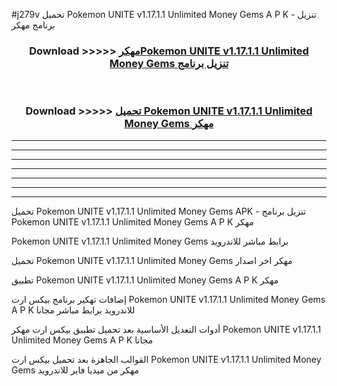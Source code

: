 #j279v تحميل Pokemon UNITE v1.17.1.1 Unlimited Money Gems  A P K - تنزيل برنامج مهكر



<div align="center">
<h3>Download >>>>> <a href="https://runaway1.web.app/?sq=Pokemon UNITE v1.17.1.1 Unlimited Money Gems ">مهكرPokemon UNITE v1.17.1.1 Unlimited Money Gems  تنزيل برنامج</a></h3><br>

<h3>Download >>>>> <a href="https://runaway1.web.app/?sq=Pokemon UNITE v1.17.1.1 Unlimited Money Gems ">تحميل Pokemon UNITE v1.17.1.1 Unlimited Money Gems  مهكر</a></h3>
</div>


----------------------------------------------------------

----------------------------------------------------------

----------------------------------------------------------

----------------------------------------------------------

----------------------------------------------------------

----------------------------------------------------------

----------------------------------------------------------

تحميل Pokemon UNITE v1.17.1.1 Unlimited Money Gems  APK - تنزيل برنامج Pokemon UNITE v1.17.1.1 Unlimited Money Gems  A P K مهكر

Pokemon UNITE v1.17.1.1 Unlimited Money Gems  برابط مباشر للاندرويد

تحميل Pokemon UNITE v1.17.1.1 Unlimited Money Gems  مهكر اخر اصدار

تطبيق Pokemon UNITE v1.17.1.1 Unlimited Money Gems  A P K مهكر

إضافات تهكير برنامج بيكس ارت Pokemon UNITE v1.17.1.1 Unlimited Money Gems  A P K للاندرويد برابط مباشر مجانا

أدوات التعديل الأساسية بعد تحميل تطبيق بيكس ارت مهكر Pokemon UNITE v1.17.1.1 Unlimited Money Gems  A P K مجانا

القوالب الجاهزة بعد تحميل بيكس ارت Pokemon UNITE v1.17.1.1 Unlimited Money Gems  مهكر من ميديا فاير للاندرويد


